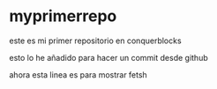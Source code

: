# myprimerrepo
este es mi primer repositorio en conquerblocks

esto lo he añadido para hacer un commit desde github

ahora esta linea es para mostrar fetsh
